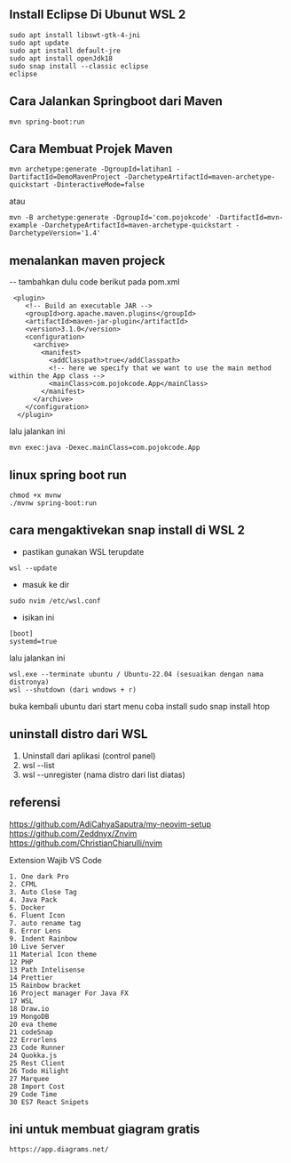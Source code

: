 ## Install Eclipse Di Ubunut WSL 2
```
sudo apt install libswt-gtk-4-jni
sudo apt update
sudo apt install default-jre
sudo apt install openJdk18
sudo snap install --classic eclipse
eclipse
```

## Cara Jalankan Springboot dari Maven
```
mvn spring-boot:run
```
## Cara Membuat Projek Maven
```
mvn archetype:generate -DgroupId=latihan1 -DartifactId=DemoMavenProject -DarchetypeArtifactId=maven-archetype-quickstart -DinteractiveMode=false
```
atau 
```
mvn -B archetype:generate -DgroupId='com.pojokcode' -DartifactId=mvn-example -DarchetypeArtifactId=maven-archetype-quickstart -DarchetypeVersion='1.4'
```

## menalankan maven projeck
-- tambahkan dulu code berikut pada pom.xml
```
 <plugin>
    <!-- Build an executable JAR -->
    <groupId>org.apache.maven.plugins</groupId>
    <artifactId>maven-jar-plugin</artifactId>
    <version>3.1.0</version>
    <configuration>
      <archive>
        <manifest>
          <addClasspath>true</addClasspath>
          <!-- here we specify that we want to use the main method within the App class -->
          <mainClass>com.pojokcode.App</mainClass>
        </manifest>
      </archive>
    </configuration>
  </plugin>
```
lalu jalankan ini
```
mvn exec:java -Dexec.mainClass=com.pojokcode.App
```

## linux spring boot run 
```
chmod +x mvnw
./mvnw spring-boot:run
```

## cara mengaktivekan snap install di WSL 2
- pastikan gunakan WSL terupdate
```
wsl --update
```
- masuk ke dir
```
sudo nvim /etc/wsl.conf
```
- isikan ini
```
[boot]
systemd=true
```
lalu jalankan ini
```
wsl.exe --terminate ubuntu / Ubuntu-22.04 (sesuaikan dengan nama distronya)
wsl --shutdown (dari wndows + r)
```

buka kembali ubuntu dari start menu
coba install sudo snap install htop

## uninstall distro dari WSL
1. Uninstall dari aplikasi (control panel)
2. wsl --list
3. wsl --unregister (nama distro dari list diatas)

## referensi
https://github.com/AdiCahyaSaputra/my-neovim-setup  <br>
https://github.com/Zeddnyx/Znvim  <br>
https://github.com/ChristianChiarulli/nvim  <br>


Extension Wajib VS Code
```
1. One dark Pro
2. CFML
3. Auto Close Tag
4. Java Pack
5. Docker 
6. Fluent Icon
7. auto rename tag
8. Error Lens
9. Indent Rainbow
10 Live Server
11 Material Icon theme
12 PHP
13 Path Intelisense
14 Prettier
15 Rainbow bracket
16 Project manager For Java FX
17 WSL
18 Draw.io
19 MongoDB
20 eva theme
21 codeSnap
22 Errorlens
23 Code Runner
24 Quokka.js
25 Rest Client
26 Todo Hilight
27 Marquee
28 Import Cost
29 Code Time
30 ES7 React Snipets
```
## ini untuk membuat giagram gratis
```
https://app.diagrams.net/
```
